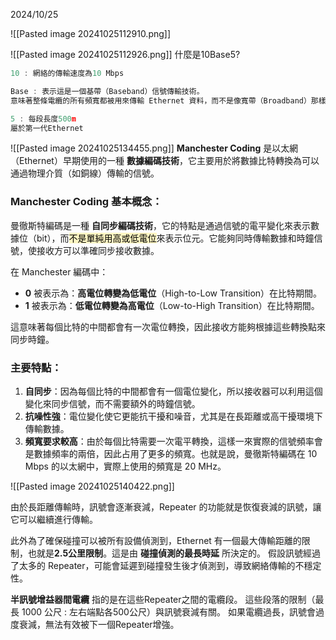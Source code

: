 2024/10/25

![[Pasted image 20241025112910.png]]


![[Pasted image 20241025112926.png]]
什麼是10Base5?
``` C
10 : 網絡的傳輸速度為10 Mbps

Base : 表示這是一個基帶（Baseband）信號傳輸技術。
意味著整條電纜的所有頻寬都被用來傳輸 Ethernet 資料，而不是像寬帶（Broadband）那樣，可以同時傳輸多個信號（或頻道）

5 : 每段長度500m
屬於第一代Ethernet
```
![[Pasted image 20241025134455.png]]
**Manchester Coding** 是以太網（Ethernet）早期使用的一種 **數據編碼技術**，它主要用於將數據比特轉換為可以通過物理介質（如銅線）傳輸的信號。

### Manchester Coding 基本概念：

曼徹斯特編碼是一種 **自同步編碼技術**，它的特點是通過信號的電平變化來表示數據位（bit），而<mark style="background: #FFF3A3A6;">不是單純用高或低電位</mark>來表示位元。它能夠同時傳輸數據和時鐘信號，使接收方可以準確同步接收數據。

在 Manchester 編碼中：

- **0** 被表示為：**高電位轉變為低電位**（High-to-Low Transition）在比特期間。
- **1** 被表示為：**低電位轉變為高電位**（Low-to-High Transition）在比特期間。

這意味著每個比特的中間都會有一次電位轉換，因此接收方能夠根據這些轉換點來同步時鐘。

### 主要特點：

1. **自同步**：因為每個比特的中間都會有一個電位變化，所以接收器可以利用這個變化來同步信號，而不需要額外的時鐘信號。
2. **抗噪性強**：電位變化使它更能抗干擾和噪音，尤其是在長距離或高干擾環境下傳輸數據。
3. **頻寬要求較高**：由於每個比特需要一次電平轉換，這樣一來實際的信號頻率會是數據頻率的兩倍，因此占用了更多的頻寬。也就是說，曼徹斯特編碼在 10 Mbps 的以太網中，實際上使用的頻寬是 20 MHz。
   
   

![[Pasted image 20241025140422.png]]

由於長距離傳輸時，訊號會逐漸衰減，Repeater 的功能就是恢復衰減的訊號，讓它可以繼續進行傳輸。

此外為了確保碰撞可以被所有設備偵測到，Ethernet 有一個最大傳輸距離的限制，也就是**2.5公里限制**。這是由 **碰撞偵測的最長時延** 所決定的。
假設訊號經過了太多的 Repeater，可能會延遲到碰撞發生後才偵測到，導致網絡傳輸的不穩定性。

**半訊號增益器間電纜** 指的是在這些Repeater之間的電纜段。
這些段落的限制（最長 1000 公尺 : 左右端點各500公尺）與訊號衰減有關。
如果電纜過長，訊號會過度衰減，無法有效被下一個Repeater增強。



